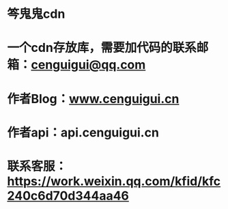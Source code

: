 # 笒鬼鬼cdn
# 一个cdn存放库，需要加代码的联系邮箱：cenguigui@qq.com
# 作者Blog：www.cenguigui.cn
# 作者api：api.cenguigui.cn
# 联系客服：https://work.weixin.qq.com/kfid/kfc240c6d70d344aa46
